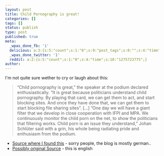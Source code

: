 ```yaml
---
layout: post
title: Child Pornography is great!
categories: []
tags: []
status: publish
type: post
published: true
meta:
  _wpas_done_fb: '1'
  delicious: a:3:{s:5:"count";s:1:"0";s:9:"post_tags";s:0:"";s:4:"time";s:10:"1275723775";}
  _wpas_done_twitter: '1'
  reddit: a:2:{s:5:"count";s:1:"0";s:4:"time";s:10:"1275723775";}
author: 
---
```

<p>I'm not quite sure wether to cry or laugh about this:</p>
<blockquote><p>”Child pornography is great,” the speaker at the podium declared enthusiastically. ”It is great because politicians understand child pornography. By playing that card, we can get them to act, and start blocking sites. And once they have done that, we can get them to start blocking file sharing sites”. [...] ”One day we will have a giant filter that we develop in close cooperation with IFPI and MPA. We continuously monitor the child porn on the net, to show the politicians that filtering works. Child porn is an issue they understand,” Johan Schlüter said with a grin, his whole being radiating pride and enthusiasm from the podium.</p></blockquote>
<ul>
<li><a href="http://www.netzpolitik.org/2010/die-rechteindustrie-mag-kinderpornographie/">Source where I found this</a> - sorry people, the blog is mostly german..</li>
<li><a href="http://christianengstrom.wordpress.com/2010/04/27/ifpis-child-porn-strategy/">Possibly original Source</a> - this is english</li>
</ul>
